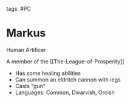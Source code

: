 tags: #PC 

# Markus
Human Artificer

A member of the [[The-League-of-Prosperity]]

- Has some healing abilities
- Can summon an eldritch cannon with legs
- Casts "gun"
- Languages: Common, Dwarvish, Orcish